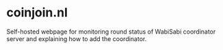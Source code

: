 # coinjoin.nl
Self-hosted webpage for monitoring round status of WabiSabi coordinator server and explaining how to add the coordinator.
